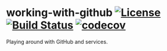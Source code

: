 # working-with-github [![License](https://img.shields.io/badge/License-Apache%202.0-blue.svg)](https://opensource.org/licenses/Apache-2.0) [![Build Status](https://travis-ci.org/working-with-github/working-with-github.svg?branch=master)](https://travis-ci.org/working-with-github/working-with-github) [![codecov](https://codecov.io/gh/working-with-github/working-with-github/branch/master/graph/badge.svg)](https://codecov.io/gh/working-with-github/working-with-github)

Playing around with GitHub and services.
